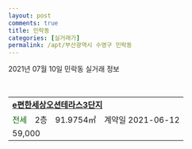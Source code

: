 ```yaml
---
layout: post
comments: true
title: 민락동
categories: [실거래가]
permalink: /apt/부산광역시 수영구 민락동
---
```


2021년 07월 10일 민락동 실거래 정보

<script type="text/javascript">
  google.charts.load('current', {'packages':['corechart']});
  google.charts.setOnLoadCallback(drawChart);

  function drawChart() {
    var data = google.visualization.arrayToDataTable([['거래일', '매매', '전월세', '전매'], ['20-07', 54, 33, 2], ['20-08', 64, 38, 1], ['20-09', 83, 34, 1], ['20-10', 189, 45, 3], ['20-11', 71, 36, 9], ['20-12', 18, 39, 0], ['21-01', 18, 40, 2], ['21-02', 16, 30, 0], ['21-03', 10, 39, 1], ['21-04', 20, 30, 2], ['21-05', 38, 26, 3], ['21-06', 24, 24, 4], ['21-07', 0, 2, 0]]);

    var options = {
      title: '최근 1년간 유형별 거래량 추이',
      legend: { position: 'bottom' }
    };

    var chart = new google.visualization.LineChart(document.getElementById('columnchart_material'));
    chart.draw(data, (options));년간 
  }
</script>

<div id="columnchart_material" style="width: 95%; margin-left: -35px; display: block"></div>
<br>
<table>
  <tr>
    <td colspan="4" style="font-weight: bold;"><a href="https://search.naver.com/search.naver?query=민락동 e편한세상오션테라스3단지">e편한세상오션테라스3단지</a></td>
  </tr>
    
  <tr>
    <td><a style="color: darkgreen">전세</a></td>
    <td>2층</td>
    <td>91.9754㎡</td>
    <td>계약일 2021-06-12</td>
  </tr>
  <tr>
    <td colspan="4">59,000</td>
  </tr>
    
</table>
    